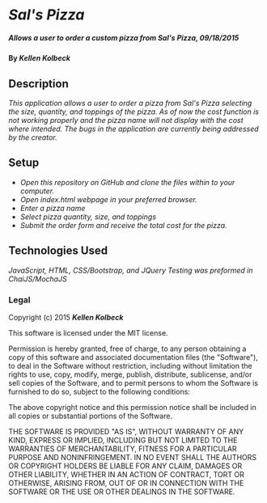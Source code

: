 # _Sal's Pizza_

##### _Allows a user to order a custom pizza from Sal's Pizza, 09/18/2015_

#### By _**Kellen Kolbeck**_

## Description

_This application allows a user to order a pizza from Sal's Pizza selecting the size, quantity, and toppings of the pizza. As of now the cost function is not working properly and the pizza name will not display with the cost where intended. The bugs in the application are currently being addressed by the creator._

## Setup

* _Open this repository on GitHub and clone the files within to your computer._
* _Open index.html webpage in your preferred browser._
* _Enter a pizza name_
* _Select pizza quantity, size, and toppings_
* _Submit the order form and receive the total cost for the pizza._


## Technologies Used

_JavaScript, HTML, CSS/Bootstrap, and JQuery_
_Testing was preformed in ChaiJS/MochaJS_

### Legal



Copyright (c) 2015 **_Kellen Kolbeck_**

This software is licensed under the MIT license.

Permission is hereby granted, free of charge, to any person obtaining a copy
of this software and associated documentation files (the "Software"), to deal
in the Software without restriction, including without limitation the rights
to use, copy, modify, merge, publish, distribute, sublicense, and/or sell
copies of the Software, and to permit persons to whom the Software is
furnished to do so, subject to the following conditions:

The above copyright notice and this permission notice shall be included in
all copies or substantial portions of the Software.

THE SOFTWARE IS PROVIDED "AS IS", WITHOUT WARRANTY OF ANY KIND, EXPRESS OR
IMPLIED, INCLUDING BUT NOT LIMITED TO THE WARRANTIES OF MERCHANTABILITY,
FITNESS FOR A PARTICULAR PURPOSE AND NONINFRINGEMENT. IN NO EVENT SHALL THE
AUTHORS OR COPYRIGHT HOLDERS BE LIABLE FOR ANY CLAIM, DAMAGES OR OTHER
LIABILITY, WHETHER IN AN ACTION OF CONTRACT, TORT OR OTHERWISE, ARISING FROM,
OUT OF OR IN CONNECTION WITH THE SOFTWARE OR THE USE OR OTHER DEALINGS IN
THE SOFTWARE.
